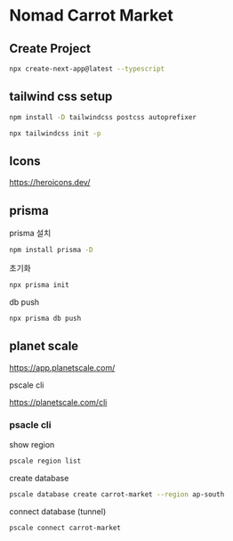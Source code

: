 # Nomad Carrot Market

## Create Project

```bash
npx create-next-app@latest --typescript
```

## tailwind css setup

```bash
npm install -D tailwindcss postcss autoprefixer
```

```bash
npx tailwindcss init -p
```

## Icons

https://heroicons.dev/

## prisma

prisma 설치

```bash
npm install prisma -D
```

초기화

```bash
npx prisma init
```

db push

```bash
npx prisma db push
```

## planet scale

https://app.planetscale.com/

pscale cli

https://planetscale.com/cli

### psacle cli

show region

```bash
pscale region list
```

create database

```bash
pscale database create carrot-market --region ap-south
```

connect database (tunnel)

```bash
pscale connect carrot-market
```
